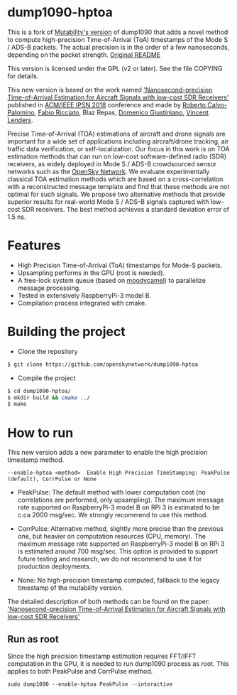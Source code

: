 # dump1090-hptoa

This is a fork of [Mutability's version](https://github.com/mutability/dump1090)
 of dump1090 that adds a novel method to compute high-precision Time-of-Arrival (ToA) 
 timestamps of the Mode S / ADS-B packets. The actual precision is in the order of a 
 few nanoseconds, depending on the packet strength. [Original README](README-mutability.md)

This version is licensed under the GPL (v2 or later).
See the file COPYING for details.

This new version is based on the work named ['Nanosecond-precision Time-of-Arrival Estimation for Aircraft Signals with low-cost SDR Receivers'](http://eprints.networks.imdea.org/1768/)
published in [ACM/IEEE IPSN 2018](http://ipsn.acm.org/2018/program.html) conference and made by 
[Roberto Calvo-Palomino](http://people.networks.imdea.org/~roberto_calvo/),
 [Fabio Ricciato](https://scholar.google.it/citations?user=skJbNQQAAAAJ&hl=it&oi=ao), 
 Blaz Repas, [Domenico Giustiniano](http://people.networks.imdea.org/~domenico_giustiniano/), [Vincent Lenders](http://www.lenders.ch/).

Precise Time-of-Arrival (TOA) estimations of aircraft and drone signals are 
important for a wide set of applications including aircraft/drone tracking, 
air traffic data verification, or self-localization. Our focus in this work 
is on TOA estimation methods that can run on low-cost software-defined radio 
(SDR) receivers, as widely deployed in Mode S / ADS-B crowdsourced sensor 
networks such as the [OpenSky Network](https://opensky-network.org/). 
We evaluate experimentally classical 
TOA estimation methods which are based on a cross-correlation with a 
reconstructed message template and find that these methods are not optimal 
for such signals. We propose two alternative methods that provide superior 
results for real-world Mode S / ADS-B signals captured with low-cost SDR 
receivers. The best method achieves a standard deviation error of 1.5 ns. 

# Features

* High Precision Time-of-Arrival (ToA) timestamps for Mode-S packets.
* Upsampling performs in the GPU (root is needed).
* A free-lock system queue (based on [moodycamel](https://github.com/cameron314/readerwriterqueue)) to parallelize message processing.
* Tested in extensively RaspberryPi-3 model B.
* Compilation process integrated with cmake.

# Building the project

* Clone the repository
```bash
$ git clone https://github.com/openskynetwork/dump1090-hptoa
```

* Compile the project
```bash
$ cd dump1090-hptoa/
$ mkdir build && cmake ../
$ make
```

# How to run

This new version adds a new parameter to enable the high precision timestamp method.

````
--enable-hptoa <method>  Enable High Precision TimeStamping: PeakPulse (default), CorrPulse or None
````

* PeakPulse: The default method with lower computation cost (no correlations are performed, only upsampling). The maximum message rate supported on RaspberryPi-3 model B on RPi 3  is estimated to be c.ca 2000 msg/sec.     We strongly recommend to use this method. 
  
* CorrPulse: Alternative method, slightly more precise than the previous one, but heavier on computation resources (CPU, memory). The maximum message rate supported on RaspberryPi-3 model B on RPi 3  is estimated around 700 msg/sec.     This option is provided to support future testing and research, we do not recommend to use it for production deployments. 

* None: No high-precision timestamp computed,  fallback to the legacy timestamp of the mutability version.

The detailed description of both methods can be found on the paper:  ['Nanosecond-precision Time-of-Arrival Estimation for Aircraft Signals with low-cost SDR Receivers'](http://eprints.networks.imdea.org/1768/)
 
## Run as root

Since the high precision timestamp estimation requires FFT/IFFT computation in the GPU, it is needed to run dump1090 process as root. This applies to both PeakPulse and CorrPulse method.


````
sudo dump1090 --enable-hptoa PeakPulse --interactive
````
